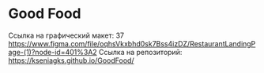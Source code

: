 # Good Food
Ссылка на графический макет: 37	https://www.figma.com/file/oqhsVkxbhd0sk7Bss4izDZ/RestaurantLandingPage-(1)?node-id=401%3A2
Ссылка на репозиторий: https://kseniagks.github.io/GoodFood/
